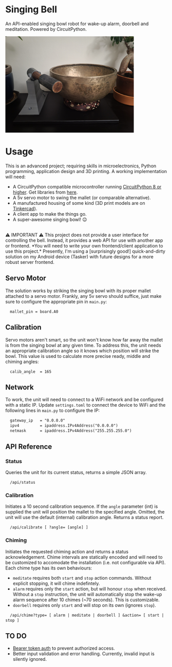 # Singing Bell

An API-enabled singing bowl robot for wake-up alarm, doorbell and meditation. Powered by CircuitPython.

<img alt="Singing Bell Demo" src="/img/singing-bell-a.jpg" width="400">

# Usage
This is an advanced project; requiring skills in microelectronics, Python programming, application design and 3D printing. A working implementation will need:

- A CircuitPython compatible microcontroller running [CircuitPython 8 or higher](https://circuitpython.org/). Get libraries from [here](https://github.com/adafruit/circuitpython).
- A 5v servo motor to swing the mallet (or comparable alternative).
- A manufactured housing of some kind (3D print models are on [Tinkercad](https://www.tinkercad.com/things/ihloFZPHmth?sharecode=iWwOf8UDUHXrbG2nKjJkbB91yBh4DRdOCrIBXainu0E)).
- A client app to make the things go.
- A super-awesome singing bowl! 😉
<br>
⚠️ IMPORTANT ⚠️  
This project does not provide a user interface for controlling the bell. Instead, it provides a web API for use with another app or frontend. *You will need to write your own frontend/client application to use this project.* Presently, I'm using a [surprisingly good!] quick-and-dirty solution on my Android device (Tasker) with future designs for a more robust server frontend.
<br>

## Servo Motor
The solution works by striking the singing bowl with its proper mallet attached to a servo motor. Frankly, any 5v servo should suffice, just make sure to configure the appropriate pin in `main.py`:

```
  mallet_pin = board.A0
```

## Calibration
Servo motors aren't smart, so the unit won't know how far away the mallet is from the singing bowl at any given time. To address this, the unit needs an appropriate calibration angle so it knows which position will strike the bowl. This value is used to calculate more precise ready, middle and chiming angles:

```
  calib_angle  = 165
```

## Network
To work, the unit will need to connect to a WiFi network and be configured with a static IP. Update `settings.toml` to connect the device to WiFi and the following lines in `main.py` to configure the IP:

```
  gateway_ip   = "0.0.0.0"
  ipv4         = ipaddress.IPv4Address("0.0.0.0")
  netmask      = ipaddress.IPv4Address("255.255.255.0")
```
## API Reference

### Status
Queries the unit for its current status, returns a simple JSON array.

```
  /api/status
```

### Calibration
Initiates a 10 second calibration sequence. If the `angle` parameter (int) is supplied the unit will position the mallet to the specified angle. Omitted, the unit will use the default (internal) calibration angle. Returns a status report.

```
  /api/calibrate [ ?angle= [angle] ]
```

### Chiming
Initiates the requested chiming action and returns a status acknowledgement. Chime intervals are statically encoded and will need to be customized to accomodate the installation (i.e. not configurable via API). Each chime type has its own behaviours:

- `meditate` requires both `start` and `stop` action commands. Without explicit stopping, it will chime indefintely.
- `alarm` requires only the `start` action, but will honour `stop` when received. Without a `stop` instruction, the unit will automatically stop the wake-up alarm sequence after 10 chimes (~70 seconds). This is customizable.
- `doorbell` requires only `start` and will stop on its own (ignores `stop`). 

```
  /api/chime?type= [ alarm | meditate | doorbell ] &action= [ start | stop ] 
```

## TO DO

- [Bearer token auth](https://docs.circuitpython.org/projects/httpserver/en/latest/examples.html#authentication) to prevent authorized access.
- Better input validation and error handling. Currently, invalid input is silently ignored.
